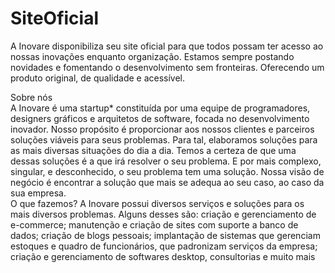 # SiteOficial
A Inovare disponibiliza seu site oficial para que todos possam ter acesso ao nossas inovações enquanto organização. Estamos sempre postando novidades e fomentando o desenvolvimento sem fronteiras. Oferecendo um produto original, de qualidade e acessível. 

Sobre nós  
A Inovare é uma startup* constituída por uma equipe de programadores, designers gráficos e arquitetos de software, focada no desenvolvimento inovador. Nosso propósito é proporcionar aos nossos clientes e parceiros soluções viáveis para seus problemas. Para tal, elaboramos soluções para as mais diversas situações do dia a dia. Temos a certeza de que uma dessas soluções é a que irá resolver o seu problema. E por mais complexo, singular, e desconhecido, o seu problema tem uma solução. Nossa visão de negócio é encontrar a solução que mais se adequa ao seu caso, ao caso da sua empresa.      
O que fazemos? 
A Inovare possui diversos serviços e soluções para os mais diversos problemas. Alguns desses são: criação e gerenciamento de e-commerce; manutenção e criação de sites com suporte a banco de dados; criação de blogs pessoais; implantação de sistemas que gerenciam estoques e quadro de funcionários, que padronizam serviços da empresa; criação e gerenciamento de softwares desktop, consultorias e muito mais
